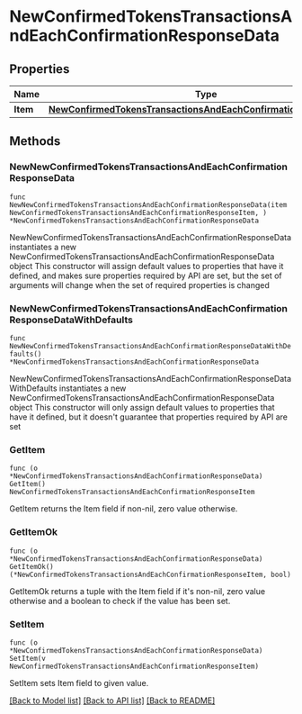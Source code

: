 # NewConfirmedTokensTransactionsAndEachConfirmationResponseData

## Properties

Name | Type | Description | Notes
------------ | ------------- | ------------- | -------------
**Item** | [**NewConfirmedTokensTransactionsAndEachConfirmationResponseItem**](NewConfirmedTokensTransactionsAndEachConfirmationResponseItem.md) |  | 

## Methods

### NewNewConfirmedTokensTransactionsAndEachConfirmationResponseData

`func NewNewConfirmedTokensTransactionsAndEachConfirmationResponseData(item NewConfirmedTokensTransactionsAndEachConfirmationResponseItem, ) *NewConfirmedTokensTransactionsAndEachConfirmationResponseData`

NewNewConfirmedTokensTransactionsAndEachConfirmationResponseData instantiates a new NewConfirmedTokensTransactionsAndEachConfirmationResponseData object
This constructor will assign default values to properties that have it defined,
and makes sure properties required by API are set, but the set of arguments
will change when the set of required properties is changed

### NewNewConfirmedTokensTransactionsAndEachConfirmationResponseDataWithDefaults

`func NewNewConfirmedTokensTransactionsAndEachConfirmationResponseDataWithDefaults() *NewConfirmedTokensTransactionsAndEachConfirmationResponseData`

NewNewConfirmedTokensTransactionsAndEachConfirmationResponseDataWithDefaults instantiates a new NewConfirmedTokensTransactionsAndEachConfirmationResponseData object
This constructor will only assign default values to properties that have it defined,
but it doesn't guarantee that properties required by API are set

### GetItem

`func (o *NewConfirmedTokensTransactionsAndEachConfirmationResponseData) GetItem() NewConfirmedTokensTransactionsAndEachConfirmationResponseItem`

GetItem returns the Item field if non-nil, zero value otherwise.

### GetItemOk

`func (o *NewConfirmedTokensTransactionsAndEachConfirmationResponseData) GetItemOk() (*NewConfirmedTokensTransactionsAndEachConfirmationResponseItem, bool)`

GetItemOk returns a tuple with the Item field if it's non-nil, zero value otherwise
and a boolean to check if the value has been set.

### SetItem

`func (o *NewConfirmedTokensTransactionsAndEachConfirmationResponseData) SetItem(v NewConfirmedTokensTransactionsAndEachConfirmationResponseItem)`

SetItem sets Item field to given value.



[[Back to Model list]](../README.md#documentation-for-models) [[Back to API list]](../README.md#documentation-for-api-endpoints) [[Back to README]](../README.md)


